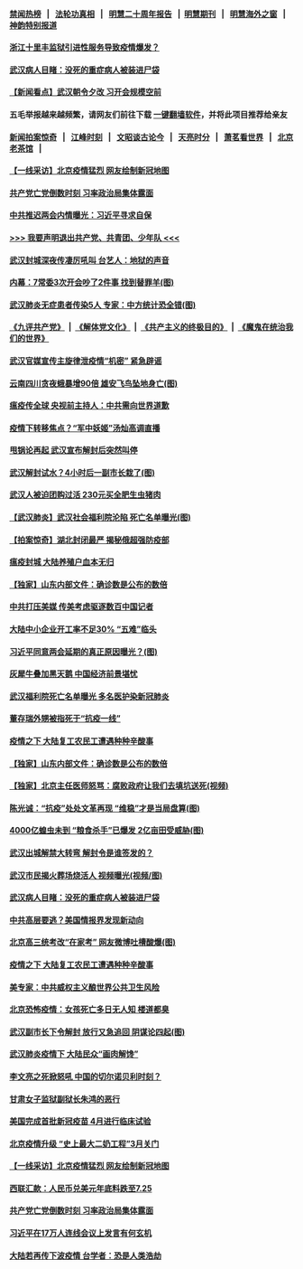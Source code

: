 #### [禁闻热榜](热点新闻.md?=0)  &nbsp;&nbsp;|&nbsp;&nbsp; [法轮功真相](https://github.com/gfw-breaker/truth/blob/master/README.md?=0) &nbsp;&nbsp;|&nbsp;&nbsp; [明慧二十周年报告](https://github.com/gfw-breaker/mh-reports/blob/master/README.md?=0) &nbsp;&nbsp;|&nbsp;&nbsp;[明慧期刊](https://github.com/gfw-breaker/mh-qikan) &nbsp;&nbsp;|&nbsp;&nbsp; [明慧海外之窗](https://github.com/gfw-breaker/mh-news/blob/master/README.md?=0) &nbsp;&nbsp;|&nbsp;&nbsp; [神韵特别报道](https://github.com/gfw-breaker/mh-news/blob/master/shenyun.md?=0)
#### [ 浙江十里丰监狱引进性服务导致疫情爆发？](https://github.com/gfw-breaker/banned-news/blob/master/pages/nsc413/n11892816.md)
#### [ 武汉病人目睹：没死的重症病人被装进尸袋](https://github.com/gfw-breaker/banned-news/blob/master/pages/nf4514/n11892728.md)
#### [ 【新闻看点】武汉朝令夕改 习开会规模空前](https://github.com/gfw-breaker/banned-news/blob/master/pages/nsc413/n11892858.md)
#### 五毛举报越来越频繁，请网友们前往下载 [一键翻墙软件](https://github.com/gfw-breaker/ssr-accounts)，并将此项目推荐给亲友
#### [新闻拍案惊奇](https://github.com/gfw-breaker/banned-news/blob/master/pages/link4.md) &nbsp;&nbsp;|&nbsp;&nbsp; [江峰时刻](https://github.com/gfw-breaker/banned-news/blob/master/pages/link4.md) &nbsp;&nbsp;|&nbsp;&nbsp; [文昭谈古论今](https://github.com/gfw-breaker/banned-news/blob/master/pages/link4.md) &nbsp;&nbsp;|&nbsp;&nbsp; [天亮时分](https://github.com/gfw-breaker/banned-news/blob/master/pages/link4.md) &nbsp;&nbsp;|&nbsp;&nbsp; [萧茗看世界](https://github.com/gfw-breaker/banned-news/blob/master/pages/link4.md) &nbsp;&nbsp;|&nbsp;&nbsp; [北京老茶馆](https://github.com/gfw-breaker/banned-news/blob/master/pages/link4.md) &nbsp;&nbsp;|&nbsp;&nbsp; 
#### [ 【一线采访】北京疫情猛烈 网友绘制新冠地图](https://github.com/gfw-breaker/banned-news/blob/master/pages/nf4514/n11894212.md)
#### [ 共产党亡党倒数时刻 习率政治局集体露面](https://github.com/gfw-breaker/banned-news/blob/master/pages/nf4514/n11893305.md)
#### [ 中共推迟两会内情曝光：习近平寻求自保](https://github.com/gfw-breaker/banned-news/blob/master/pages/prog1138/a102784926.md)
#### [>>> 我要声明退出共产党、共青团、少年队 <<<](https://github.com/begood0513/goodnews/blob/master/quit/letter.md) 
#### [ 武汉封城深夜传凄厉吼叫 台艺人：地狱的声音](https://github.com/gfw-breaker/banned-news/blob/master/pages/nsc413/n11893329.md)
#### [ 内幕：7常委3次开会吵了2件事 找到替罪羊(图)](https://github.com/gfw-breaker/banned-news/blob/master/pages/p2/924169.md)
#### [ 武汉肺炎无症患者传染5人 专家：中方统计恐全错(图)](https://github.com/gfw-breaker/banned-news/blob/master/pages/p1/924252.md)
#### [《九评共产党》](https://github.com/begood0513/9ping.md/blob/master/README.md) &nbsp;|&nbsp; [《解体党文化》](../../../../jtdwh.md/blob/master/README.md)  &nbsp;|&nbsp; [《共产主义的终极目的》](../../../../gczydzjmd.md/blob/master/README.md) &nbsp;|&nbsp; [《魔鬼在统治我们的世界》](../../../../mgztzwmdsj.md/blob/master/README.md) 
#### [ 武汉官媒宣传主旋律泄疫情“机密” 紧急辟谣](https://github.com/gfw-breaker/banned-news/blob/master/pages/nsc413/n11893026.md)
#### [ 云南四川贪夜蛾暴增90倍 雄安飞鸟坠地身亡(图)](https://github.com/gfw-breaker/banned-news/blob/master/pages/p1/924249.md)
#### [ 瘟疫传全球 央视前主持人：中共需向世界道歉](https://github.com/gfw-breaker/banned-news/blob/master/pages/nsc413/n11894490.md)
#### [ 疫情下转移焦点？“军中妖姬”汤灿高调直播](https://github.com/gfw-breaker/banned-news/blob/master/pages/nsc413/n11893023.md)
#### [ 甩锅论再起 武汉宣布解封后突然叫停](https://github.com/gfw-breaker/banned-news/blob/master/pages/nf4514/n11891989.md)
#### [ 武汉解封试水？4小时后一副市长栽了(图)](https://github.com/gfw-breaker/banned-news/blob/master/pages/p1/924206.md)
#### [ 武汉人被迫团购过活 230元买全肥生虫猪肉](https://github.com/gfw-breaker/banned-news/blob/master/pages/nsc413/n11893802.md)
#### [ 【武汉肺炎】武汉社会福利院沦陷 死亡名单曝光(图)](https://github.com/gfw-breaker/banned-news/blob/master/pages/p1/924254.md)
#### [ 【拍案惊奇】湖北封闭最严 揭秘俄超强防疫部](https://github.com/gfw-breaker/banned-news/blob/master/pages/nsc413/n11893753.md)
#### [ 瘟疫封城 大陆养殖户血本无归](https://github.com/gfw-breaker/banned-news/blob/master/pages/nsc413/n11893705.md)
#### [ 【独家】山东内部文件：确诊数是公布的数倍](https://github.com/gfw-breaker/banned-news/blob/master/pages/nsc413/n11891016.md)
#### [ 中共打压美媒 传美考虑驱逐数百中国记者](https://github.com/gfw-breaker/banned-news/blob/master/pages/nf4514/n11893178.md)
#### [ 大陆中小企业开工率不足30% “五难”临头](https://github.com/gfw-breaker/banned-news/blob/master/pages/nf4514/n11892702.md)
#### [ 习近平同意两会延期的真正原因曝光？(图)](https://github.com/gfw-breaker/banned-news/blob/master/pages/p2/924228.md)
#### [ 灰犀牛叠加黑天鹅 中国经济前景堪忧](https://github.com/gfw-breaker/banned-news/blob/master/pages/nsc413/n11893495.md)
#### [ 武汉福利院死亡名单曝光 多名医护染新冠肺炎](https://github.com/gfw-breaker/banned-news/blob/master/pages/nsc413/n11893680.md)
#### [ 董存瑞外甥被指死于“抗疫一线”](https://github.com/gfw-breaker/banned-news/blob/master/pages/nsc413/n11892559.md)
#### [ 疫情之下 大陆复工农民工遭遇种种辛酸事](https://github.com/gfw-breaker/banned-news/blob/master/pages/nf4514/n11893150.md)
#### [ 【独家】山东内部文件：确诊数是公布的数倍](https://github.com/gfw-breaker/banned-news/blob/master/pages/nf4514/n11891016.md)
#### [ 【独家】北京主任医师怒骂：腐败政府让我们去填坑送死(视频)](https://github.com/gfw-breaker/banned-news/blob/master/pages/p1/924233.md)
#### [ 陈光诚：“抗疫”处处文革再现 “维稳”才是当局盘算(图)](https://github.com/gfw-breaker/banned-news/blob/master/pages/p1/924202.md)
#### [ 4000亿蝗虫未到 “粮食杀手”已爆发 2亿亩田受威胁(图)](https://github.com/gfw-breaker/banned-news/blob/master/pages/p1/924194.md)
#### [ 武汉出城解禁大转弯 解封令是谁签发的？](https://github.com/gfw-breaker/banned-news/blob/master/pages/nsc413/n11894036.md)
#### [ 武汉市民揭火葬场烧活人 视频曝光(视频/图)](https://github.com/gfw-breaker/banned-news/blob/master/pages/p1/924199.md)
#### [ 武汉病人目睹：没死的重症病人被装进尸袋](https://github.com/gfw-breaker/banned-news/blob/master/pages/nsc413/n11892728.md)
#### [ 中共高层要逃？美国情报界发现新动向](https://github.com/gfw-breaker/banned-news/blob/master/pages/prog1138/a102784253.md)
#### [ 北京高三统考改“在家考” 网友微博吐槽酸爆(图)](https://github.com/gfw-breaker/banned-news/blob/master/pages/p1/924204.md)
#### [ 疫情之下 大陆复工农民工遭遇种种辛酸事](https://github.com/gfw-breaker/banned-news/blob/master/pages/nsc413/n11893150.md)
#### [ 美专家：中共威权主义酿世界公共卫生风险](https://github.com/gfw-breaker/banned-news/blob/master/pages/nf4514/n11893474.md)
#### [ 北京恐怖疫情：女孩死亡多日无人知 楼道都臭](https://github.com/gfw-breaker/banned-news/blob/master/pages/prog204/a102784954.md)
#### [ 武汉副市长下令解封 放行又急追回 阴谋论四起(图)](https://github.com/gfw-breaker/banned-news/blob/master/pages/p2/924212.md)
#### [ 武汉肺炎疫情下 大陆民众“画肉解馋”](https://github.com/gfw-breaker/banned-news/blob/master/pages/nsc413/n11894035.md)
#### [ 李文亮之死掀怒吼 中国的切尔诺贝利时刻？](https://github.com/gfw-breaker/banned-news/blob/master/pages/nsc413/n11893777.md)
#### [ 甘肃女子监狱副狱长朱鸿的恶行](https://github.com/gfw-breaker/banned-news/blob/master/pages/nsc413/n11892230.md)
#### [ 美国完成首批新冠疫苗 4月进行临床试验](https://github.com/gfw-breaker/banned-news/blob/master/pages/nf4514/n11893526.md)
#### [ 北京疫情升级 “史上最大二奶工程”3月关门](https://github.com/gfw-breaker/banned-news/blob/master/pages/prog204/a102785178.md)
#### [ 【一线采访】北京疫情猛烈 网友绘制新冠地图](https://github.com/gfw-breaker/banned-news/blob/master/pages/nsc413/n11894212.md)
#### [ 西联汇款：人民币兑美元年底料跌至7.25](https://github.com/gfw-breaker/banned-news/blob/master/pages/nsc413/n11893520.md)
#### [ 共产党亡党倒数时刻 习率政治局集体露面](https://github.com/gfw-breaker/banned-news/blob/master/pages/nsc413/n11893305.md)
#### [ 习近平在17万人连线会议上发言有何玄机](https://github.com/gfw-breaker/banned-news/blob/master/pages/nsc413/n11892603.md)
#### [ 大陆若再传下波疫情 台学者：恐是人类浩劫](https://github.com/gfw-breaker/banned-news/blob/master/pages/nsc413/n11892202.md)
